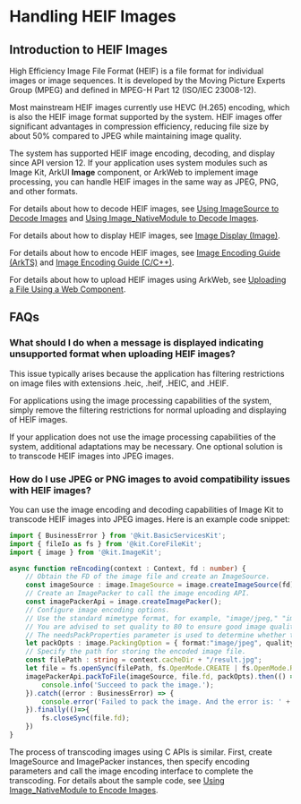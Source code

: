 # Handling HEIF Images
<!--Kit: Image Kit-->
<!--Subsystem: Multimedia-->
<!--Owner: @aulight02-->
<!--SE: @liyang_bryan-->
<!--TSE: @xchaosioda-->

## Introduction to HEIF Images

High Efficiency Image File Format (HEIF) is a file format for individual images or image sequences. It is developed by the Moving Picture Experts Group (MPEG) and defined in MPEG-H Part 12 (ISO/IEC 23008-12).

Most mainstream HEIF images currently use HEVC (H.265) encoding, which is also the HEIF image format supported by the system. HEIF images offer significant advantages in compression efficiency, reducing file size by about 50% compared to JPEG while maintaining image quality.

The system has supported HEIF image encoding, decoding, and display since API version 12. If your application uses system modules such as Image Kit, ArkUI **Image** component, or ArkWeb to implement image processing, you can handle HEIF images in the same way as JPEG, PNG, and other formats.

For details about how to decode HEIF images, see [Using ImageSource to Decode Images](../image-decoding.md) and [Using Image_NativeModule to Decode Images](../image-source-c.md).

For details about how to display HEIF images, see [Image Display (Image)](../../../ui/arkts-graphics-display.md).

For details about how to encode HEIF images, see [Image Encoding Guide (ArkTS)](../image-encoding.md) and [Image Encoding Guide (C/C++)](../image-packer-c.md).

For details about how to upload HEIF images using ArkWeb, see [Uploading a File Using a Web Component](../../../web/web-file-upload.md).

## FAQs

### What should I do when a message is displayed indicating unsupported format when uploading HEIF images?

This issue typically arises because the application has filtering restrictions on image files with extensions .heic, .heif, .HEIC, and .HEIF.

For applications using the image processing capabilities of the system, simply remove the filtering restrictions for normal uploading and displaying of HEIF images.

If your application does not use the image processing capabilities of the system, additional adaptations may be necessary. One optional solution is to transcode HEIF images into JPEG images.

### How do I use JPEG or PNG images to avoid compatibility issues with HEIF images?

You can use the image encoding and decoding capabilities of Image Kit to transcode HEIF images into JPEG images. Here is an example code snippet:
```ts
import { BusinessError } from '@kit.BasicServicesKit';
import { fileIo as fs } from '@kit.CoreFileKit';
import { image } from '@kit.ImageKit';

async function reEncoding(context : Context, fd : number) {
    // Obtain the FD of the image file and create an ImageSource.
    const imageSource : image.ImageSource = image.createImageSource(fd);
    // Create an ImagePacker to call the image encoding API.
    const imagePackerApi = image.createImagePacker();
    // Configure image encoding options.
    // Use the standard mimetype format, for example, "image/jpeg," "image/png," and "image/heic."
    // You are advised to set quality to 80 to ensure good image quality and reduce the size of the encoded image file.
    // The needsPackProperties parameter is used to determine whether to save image properties during encoding. The default value is false, indicating that the configuration is not saved.
    let packOpts : image.PackingOption = { format:"image/jpeg", quality:80, needsPackProperties:false };
    // Specify the path for storing the encoded image file.
    const filePath : string = context.cacheDir + "/result.jpg";
    let file = fs.openSync(filePath, fs.OpenMode.CREATE | fs.OpenMode.READ_WRITE);
    imagePackerApi.packToFile(imageSource, file.fd, packOpts).then(() => {
        console.info('Succeed to pack the image.'); 
    }).catch((error : BusinessError) => { 
        console.error('Failed to pack the image. And the error is: ' + error); 
    }).finally(()=>{
        fs.closeSync(file.fd);
    })
}
```

The process of transcoding images using C APIs is similar. First, create ImageSource and ImagePacker instances, then specify encoding parameters and call the image encoding interface to complete the transcoding. For details about the sample code, see [Using Image_NativeModule to Encode Images](../image-packer-c.md).
